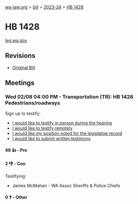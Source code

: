 [wa-law.org](/) > [bill](/bill/) > [2023-24](/bill/2023-24/) > [HB 1428](/bill/2023-24/hb/1428/)

# HB 1428
[leg.wa.gov](https://app.leg.wa.gov/billsummary?BillNumber=1428&Year=2023&Initiative=false)

## Revisions
* [Original Bill](1/)

## Meetings
### Wed 02/08 04:00 PM - Transportation (TR): HB 1428 Pedestrians/roadways
Sign up to testify:
* [I would like to testify in person during the hearing](https://app.leg.wa.gov/csi/Testifier/Add?chamber=House&mId=30652&aId=150695&caId=21297&tId=1)
* [I would like to testify remotely](https://app.leg.wa.gov/csi/Testifier/Add?chamber=House&mId=30652&aId=150695&caId=21297&tId=2)
* [I would like my position noted for the legislative record](https://app.leg.wa.gov/csi/Testifier/Add?chamber=House&mId=30652&aId=150695&caId=21297&tId=3)
* [I would like to submit written testimony](https://app.leg.wa.gov/csi/Testifier/Add?chamber=House&mId=30652&aId=150695&caId=21297&tId=4)

#### 48 👍 - Pro

#### 2 👎 - Con
Testifying:
* James McMahan - WA Assoc Sheriffs & Police Chiefs

#### 0 ❓ - Other
